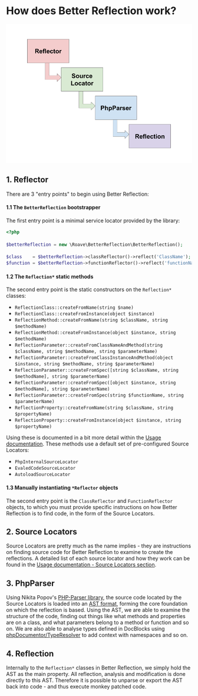 # How does Better Reflection work?

![Reflection Process](assets/reflection-process.png)

## 1. Reflector

There are 3 "entry points" to begin using Better Reflection:

#### 1.1 The `BetterReflection` bootstrapper

The first entry point is a minimal service locator provided by the library:

```php
<?php

$betterReflection = new \Roave\BetterReflection\BetterReflection();

$class    = $betterReflection->classReflector()->reflect('ClassName');
$function = $betterReflection->functionReflector()->reflect('functionName');
```

#### 1.2 The `Reflection*` static methods

The second entry point is the static constructors on the `Reflection*`
classes:

 - `ReflectionClass::createFromName(string $name)`
 - `ReflectionClass::createFromInstance(object $instance)`
 - `ReflectionMethod::createFromName(string $className, string $methodName)`
 - `ReflectionMethod::createFromInstance(object $instance, string $methodName)`
 - `ReflectionParameter::createFromClassNameAndMethod(string $className, string $methodName, string $parameterName)`
 - `ReflectionParameter::createFromClassInstanceAndMethod(object $instance, string $methodName, string $parameterName)`
 - `ReflectionParameter::createFromSpec([string $className, string $methodName], string $parameterName)`
 - `ReflectionParameter::createFromSpec([object $instance, string $methodName], string $parameterName)`
 - `ReflectionParameter::createFromSpec(string $functionName, string $parameterName)`
 - `ReflectionProperty::createFromName(string $className, string $propertyName)`
 - `ReflectionProperty::createFromInstance(object $instance, string $propertyName)`

Using these is documented in a bit more detail within the [Usage documentation](usage.md#initialisers). These methods
use a default set of pre-configured Source Locators:

 * `PhpInternalSourceLocator`
 * `EvaledCodeSourceLocator`
 * `AutoloadSourceLocator`

#### 1.3 Manually instantiating  `*Reflector` objects

The second entry point is the `ClassReflector` and `FunctionReflector` objects, to which you must provide specific
instructions on how Better Reflection is to find code, in the form of the Source Locators.

## 2. Source Locators

Source Locators are pretty much as the name implies - they are instructions on finding source code for Better Reflection
to examine to create the reflections. A detailed list of each source locator and how they work can be found in the
[Usage documentation - Source Locators section](usage.md#sourcelocators). 

## 3. PhpParser

Using Nikita Popov's [PHP-Parser library](https://github.com/nikic/PHP-Parser), the source code located by the Source
Locators is loaded into an [AST format](https://en.wikipedia.org/wiki/Abstract_syntax_tree), forming the core foundation
on which the reflection is based. Using the AST, we are able to examine the structure of the code, finding out things
like what methods and properties are on a class, and what parameters belong to a method or function and so on. We are
also able to analyse types defined in DocBlocks using [phpDocumentor/TypeResolver](https://github.com/phpDocumentor/TypeResolver)
to add context with namespaces and so on.

## 4. Reflection

Internally to the `Reflection*` classes in Better Reflection, we simply hold the AST as the main property. All
reflection, analysis and modification is done directly to this AST. Therefore it is possible to unparse or export the
AST back into code - and thus execute monkey patched code.

